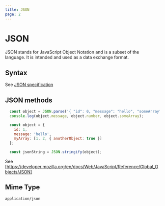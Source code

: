 ```yaml
---
title: JSON
page: 2
---
```


# JSON

JSON stands for JavaScript Object Notation and is a subset of the language.
It is intended and used as a data exchange format.

## Syntax

See [JSON specification](http://www.json.org/)

## JSON methods

```javascript
  const object = JSON.parse('{ "id": 0, "message": "hello", "someArray": [1, 2, 3]  }');
  console.log(object.message, object.number, object.someArray);
```

```javascript
  const object = {
    id: 1,
    message: 'hello',
    myArray: [1, 2, { anotherObject: true }]
  };

  const jsonString = JSON.stringify(object);
```

See [https://developer.mozilla.org/en/docs/Web/JavaScript/Reference/Global_Objects/JSON]

## Mime Type

`application/json`

